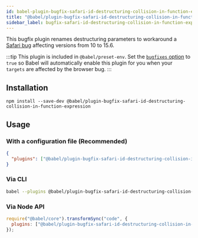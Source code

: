 ```yaml
---
id: babel-plugin-bugfix-safari-id-destructuring-collision-in-function-expression
title: "@babel/plugin-bugfix-safari-id-destructuring-collision-in-function-expression"
sidebar_label: bugfix-safari-id-destructuring-collision-in-function-expression
---
```


This bugfix plugin renames destructuring parameters to workaround a [Safari bug](https://bugs.webkit.org/show_bug.cgi?id=220517) affecting versions from 10 to 15.6.

:::tip
This plugin is included in `@babel/preset-env`. Set the [`bugfixes` option](./preset-env.md#bugfixes) to `true` so Babel will automatically enable this plugin for you when your `targets` are affected by the browser bug.
:::

## Installation

```shell npm2yarn
npm install --save-dev @babel/plugin-bugfix-safari-id-destructuring-collision-in-function-expression
```

## Usage

### With a configuration file (Recommended)

```json title="babel.config.json"
{
  "plugins": ["@babel/plugin-bugfix-safari-id-destructuring-collision-in-function-expression"]
}
```

### Via CLI

```sh title="Shell"
babel --plugins @babel/plugin-bugfix-safari-id-destructuring-collision-in-function-expression script.js
```

### Via Node API

```js title="JavaScript"
require("@babel/core").transformSync("code", {
  plugins: ["@babel/plugin-bugfix-safari-id-destructuring-collision-in-function-expression"],
});
```
